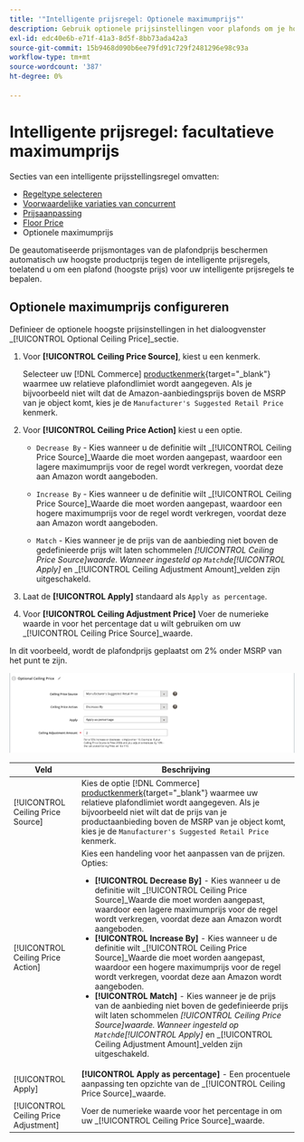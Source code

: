```yaml
---
title: '"Intelligente prijsregel: Optionele maximumprijs"'
description: Gebruik optionele prijsinstellingen voor plafonds om je hoogste productprijs te beschermen tegen de intelligente prijsregels die je Amazon-aanbiedingen beheren.
exl-id: edc40e6b-e71f-41a3-8d5f-8bb73ada42a3
source-git-commit: 15b9468d090b6ee79fd91c729f2481296e98c93a
workflow-type: tm+mt
source-wordcount: '387'
ht-degree: 0%

---
```


# Intelligente prijsregel: facultatieve maximumprijs

Secties van een intelligente prijsstellingsregel omvatten:

- [Regeltype selecteren](./intelligent-repricing-rules.md)
- [Voorwaardelijke variaties van concurrent](./competitor-conditional-variances.md)
- [Prijsaanpassing](./price-adjustment.md)
- [Floor Price](./floor-price.md)
- Optionele maximumprijs

De geautomatiseerde prijsmontages van de plafondprijs beschermen automatisch uw hoogste productprijs tegen de intelligente prijsregels, toelatend u om een plafond (hoogste prijs) voor uw intelligente prijsregels te bepalen.

## Optionele maximumprijs configureren

Definieer de optionele hoogste prijsinstellingen in het dialoogvenster _[!UICONTROL Optional Ceiling Price]_sectie.

1. Voor **[!UICONTROL Ceiling Price Source]**, kiest u een kenmerk.

   Selecteer uw [!DNL Commerce] [productkenmerk](https://docs.magento.com/user-guide/catalog/product-attributes.html){target=&quot;_blank&quot;} waarmee uw relatieve plafondlimiet wordt aangegeven. Als je bijvoorbeeld niet wilt dat de Amazon-aanbiedingsprijs boven de MSRP van je object komt, kies je de `Manufacturer's Suggested Retail Price` kenmerk.

1. Voor **[!UICONTROL Ceiling Price Action]** kiest u een optie.

   - `Decrease By` - Kies wanneer u de definitie wilt _[!UICONTROL Ceiling Price Source]_Waarde die moet worden aangepast, waardoor een lagere maximumprijs voor de regel wordt verkregen, voordat deze aan Amazon wordt aangeboden.

   - `Increase By` - Kies wanneer u de definitie wilt _[!UICONTROL Ceiling Price Source]_Waarde die moet worden aangepast, waardoor een hogere maximumprijs voor de regel wordt verkregen, voordat deze aan Amazon wordt aangeboden.

   - `Match` - Kies wanneer je de prijs van de aanbieding niet boven de gedefinieerde prijs wilt laten schommelen _[!UICONTROL Ceiling Price Source]_waarde. Wanneer ingesteld op `Match`de_[!UICONTROL Apply]_ en _[!UICONTROL Ceiling Adjustment Amount]_velden zijn uitgeschakeld.

1. Laat de **[!UICONTROL Apply]** standaard als `Apply as percentage`.

1. Voor **[!UICONTROL Ceiling Adjustment Price]** Voer de numerieke waarde in voor het percentage dat u wilt gebruiken om uw _[!UICONTROL Ceiling Price Source]_waarde.

In dit voorbeeld, wordt de plafondprijs geplaatst om 2% onder MSRP van het punt te zijn.

![Intelligente prijsregeling - optionele maximumprijs](assets/ob-intelligent-price-rule-ceiling.png)

| Veld | Beschrijving |
|---|---|
| [!UICONTROL Ceiling Price Source] | Kies de optie [!DNL Commerce] [productkenmerk](https://docs.magento.com/user-guide/catalog/product-attributes.html){target=&quot;_blank&quot;} waarmee uw relatieve plafondlimiet wordt aangegeven. Als je bijvoorbeeld niet wilt dat de prijs van je productaanbieding boven de MSRP van je object komt, kies je de `Manufacturer's Suggested Retail Price` kenmerk. |
| [!UICONTROL Ceiling Price Action] | Kies een handeling voor het aanpassen van de prijzen. Opties:<ul><li>**[!UICONTROL Decrease By]** - Kies wanneer u de definitie wilt _[!UICONTROL Ceiling Price Source]_Waarde die moet worden aangepast, waardoor een lagere maximumprijs voor de regel wordt verkregen, voordat deze aan Amazon wordt aangeboden.</li><li>**[!UICONTROL Increase By]** - Kies wanneer u de definitie wilt _[!UICONTROL Ceiling Price Source]_Waarde die moet worden aangepast, waardoor een hogere maximumprijs voor de regel wordt verkregen, voordat deze aan Amazon wordt aangeboden.</li><li>**[!UICONTROL Match]** - Kies wanneer je de prijs van de aanbieding niet boven de gedefinieerde prijs wilt laten schommelen _[!UICONTROL Ceiling Price Source]_waarde. Wanneer ingesteld op `Match`de_[!UICONTROL Apply]_ en _[!UICONTROL Ceiling Adjustment Amount]_velden zijn uitgeschakeld.</li></ul> |
| [!UICONTROL Apply] | **[!UICONTROL Apply as percentage]** - Een procentuele aanpassing ten opzichte van de _[!UICONTROL Ceiling Price Source]_waarde. |
| [!UICONTROL Ceiling Price Adjustment] | Voer de numerieke waarde voor het percentage in om uw _[!UICONTROL Ceiling Price Source]_waarde. |
